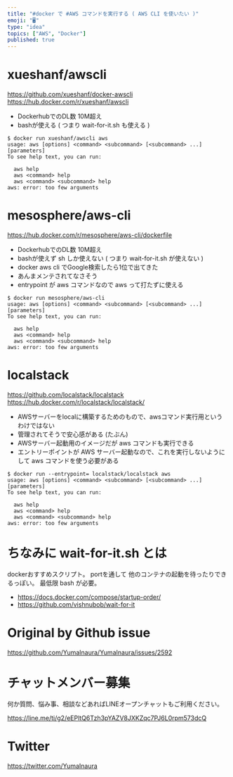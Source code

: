 ```yaml
---
title: "#docker で #AWS コマンドを実行する ( AWS CLI を使いたい )"
emoji: "🖥"
type: "idea"
topics: ["AWS", "Docker"]
published: true
---
```


# xueshanf/awscli

https://github.com/xueshanf/docker-awscli
https://hub.docker.com/r/xueshanf/awscli

- DockerhubでのDL数 10M超え
- bashが使える ( つまり wait-for-it.sh も使える )

```
$ docker run xueshanf/awscli aws
usage: aws [options] <command> <subcommand> [<subcommand> ...] [parameters]
To see help text, you can run:

  aws help
  aws <command> help
  aws <command> <subcommand> help
aws: error: too few arguments
```

# mesosphere/aws-cli


https://hub.docker.com/r/mesosphere/aws-cli/dockerfile

- DockerhubでのDL数 10M超え
- bashが使えず sh しか使えない ( つまり wait-for-it.sh が使えない )
- docker aws cli でGoogle検索したら1位で出てきた
- あんまメンテされてなさそう
- entrypoint が aws コマンドなので aws って打たずに使える

```
$ docker run mesosphere/aws-cli
usage: aws [options] <command> <subcommand> [<subcommand> ...] [parameters]
To see help text, you can run:

  aws help
  aws <command> help
  aws <command> <subcommand> help
aws: error: too few arguments
```

# localstack

https://github.com/localstack/localstack
https://hub.docker.com/r/localstack/localstack/

- AWSサーバーをlocalに構築するためのもので、awsコマンド実行用というわけではない
- 管理されてそうで安心感がある (たぶん)
- AWSサーバー起動用のイメージだが aws コマンドも実行できる
- エントリーポイントが AWS サーバー起動なので、これを実行しないようにして aws コマンドを使う必要がある

```
$ docker run --entrypoint= localstack/localstack aws
usage: aws [options] <command> <subcommand> [<subcommand> ...] [parameters]
To see help text, you can run:

  aws help
  aws <command> help
  aws <command> <subcommand> help
aws: error: too few arguments
```

# ちなみに wait-for-it.sh とは

dockerおすすめスクリプト。
portを通して 他のコンテナの起動を待ったりできるっぽい。
最低限 bash が必要。


- https://docs.docker.com/compose/startup-order/
- https://github.com/vishnubob/wait-for-it

# Original by Github issue

https://github.com/YumaInaura/YumaInaura/issues/2592








<!-- Update From Qiita API -->

# チャットメンバー募集


何か質問、悩み事、相談などあればLINEオープンチャットもご利用ください。

https://line.me/ti/g2/eEPltQ6Tzh3pYAZV8JXKZqc7PJ6L0rpm573dcQ





# Twitter


https://twitter.com/YumaInaura


<!-- Update From Qiita API -->


